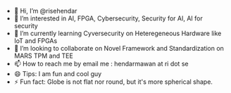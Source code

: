 - 👋 Hi, I’m @risehendar
- 👀 I’m interested in AI, FPGA, Cybersecurity, Security for AI, AI for security 
- 🌱 I’m currently learning Cyversecurity on Heteregeneous Hardware like IoT and FPGAs
- 💞️ I’m looking to collaborate on Novel Framework and Standardization on MARS TPM and TEE
- 📫 How to reach me by email me : hendarmawan at ri dot se
- 😄 Tips: I am fun and cool guy
- ⚡ Fun fact: Globe is not flat nor round, but it's more spherical shape.
